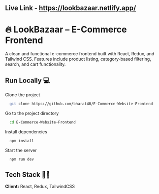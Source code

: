 ## Live Link - https://lookbazaar.netlify.app/

# 🔥 LookBazaar – E-Commerce Frontend
A clean and functional e-commerce frontend built with React, Redux, and Tailwind CSS. Features include product listing, category-based filtering, search, and cart functionality.


## Run Locally 💻

Clone the project

```bash
  git clone https://github.com/bharat40/E-Commerce-Website-Frontend
```

Go to the project directory

```bash
  cd E-Commerce-Website-Frontend
```

Install dependencies

```bash
  npm install
```

Start the server

```bash
  npm run dev
```


## Tech Stack 👨‍💻

**Client:** React, Redux, TailwindCSS
